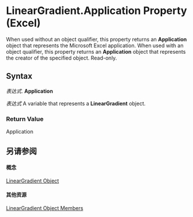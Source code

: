 
# LinearGradient.Application Property (Excel)

When used without an object qualifier, this property returns an  **Application** object that represents the Microsoft Excel application. When used with an object qualifier, this property returns an **Application** object that represents the creator of the specified object. Read-only.


## Syntax

 _表达式_. **Application**

 _表达式_ A variable that represents a **LinearGradient** object.


### Return Value

Application


## 另请参阅


#### 概念


[LinearGradient Object](cb648564-0f57-f1b9-1c89-0329c110583f.md)
#### 其他资源


[LinearGradient Object Members](http://msdn.microsoft.com/library/7b9a9bc3-340f-195d-927b-7ac5a7592190%28Office.15%29.aspx)